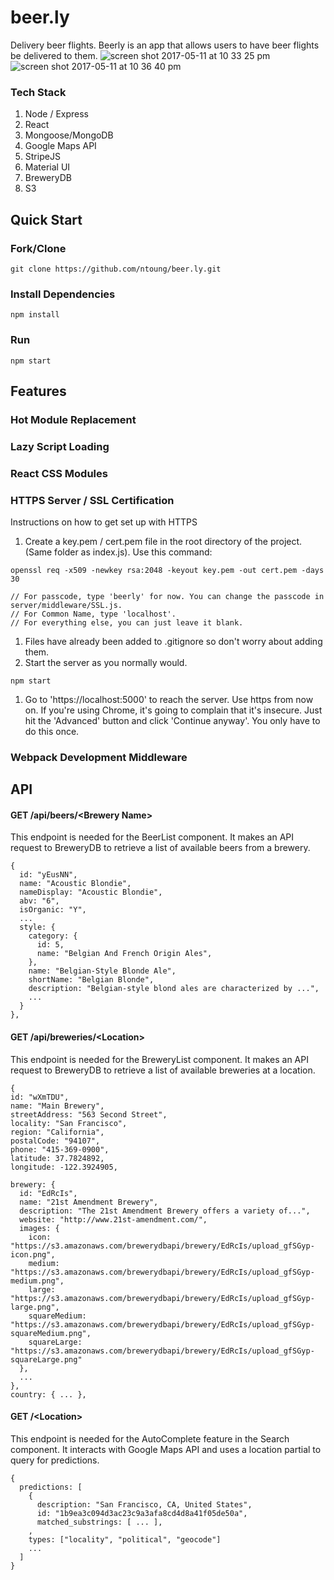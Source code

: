 # beer.ly
Delivery beer flights. Beerly is an app that allows users to have beer flights be delivered to them.
![screen shot 2017-05-11 at 10 33 25 pm](https://cloud.githubusercontent.com/assets/12904628/25983533/358a5dc4-369a-11e7-9ce2-5ed88314b6bf.png)
![screen shot 2017-05-11 at 10 36 40 pm](https://cloud.githubusercontent.com/assets/12904628/25983552/5c3a6e00-369a-11e7-8cb3-6e0e82629046.png)

### Tech Stack
1. Node / Express
1. React 
1. Mongoose/MongoDB
1. Google Maps API
1. StripeJS
1. Material UI
1. BreweryDB
1. S3

## Quick Start


### Fork/Clone
```
git clone https://github.com/ntoung/beer.ly.git
```

### Install Dependencies
```
npm install
```

### Run
```
npm start
```


## Features
### Hot Module Replacement
### Lazy Script Loading
### React CSS Modules
### HTTPS Server / SSL Certification

Instructions on how to get set up with HTTPS

1. Create a key.pem / cert.pem file in the root directory of the project. (Same folder as index.js). Use this command:
  ```
  openssl req -x509 -newkey rsa:2048 -keyout key.pem -out cert.pem -days 30

  // For passcode, type 'beerly' for now. You can change the passcode in server/middleware/SSL.js.
  // For Common Name, type 'localhost'.
  // For everything else, you can just leave it blank.
  ```
1. Files have already been added to .gitignore so don't worry about adding them.
1. Start the server as you normally would.
```
npm start
```
1. Go to 'https://localhost:5000' to reach the server. Use https from now on. If you're using Chrome, it's going to complain that it's insecure. Just hit the 'Advanced' button and click 'Continue anyway'. You only have to do this once.

### Webpack Development Middleware

## API

#### GET /api/beers/\<Brewery Name>
This endpoint is needed for the BeerList component. It makes an API request to BreweryDB to retrieve a list of available beers from a brewery.
```
{
  id: "yEusNN",
  name: "Acoustic Blondie",
  nameDisplay: "Acoustic Blondie",
  abv: "6",
  isOrganic: "Y",
  ...
  style: {
    category: {
      id: 5,
      name: "Belgian And French Origin Ales",
    },
    name: "Belgian-Style Blonde Ale",
    shortName: "Belgian Blonde",
    description: "Belgian-style blond ales are characterized by ...",
    ...
  }
},

```
#### GET /api/breweries/\<Location>
This endpoint is needed for the BreweryList component. It makes an API request to BreweryDB to retrieve a list of available breweries at a location.
```
{
id: "wXmTDU",
name: "Main Brewery",
streetAddress: "563 Second Street",
locality: "San Francisco",
region: "California",
postalCode: "94107",
phone: "415-369-0900",
latitude: 37.7824892,
longitude: -122.3924905,

brewery: {
  id: "EdRcIs",
  name: "21st Amendment Brewery",
  description: "The 21st Amendment Brewery offers a variety of...",
  website: "http://www.21st-amendment.com/",
  images: {
    icon: "https://s3.amazonaws.com/brewerydbapi/brewery/EdRcIs/upload_gfSGyp-icon.png",
    medium: "https://s3.amazonaws.com/brewerydbapi/brewery/EdRcIs/upload_gfSGyp-medium.png",
    large: "https://s3.amazonaws.com/brewerydbapi/brewery/EdRcIs/upload_gfSGyp-large.png",
    squareMedium: "https://s3.amazonaws.com/brewerydbapi/brewery/EdRcIs/upload_gfSGyp-squareMedium.png",
    squareLarge: "https://s3.amazonaws.com/brewerydbapi/brewery/EdRcIs/upload_gfSGyp-squareLarge.png"
  },
  ...
},
country: { ... },
```

#### GET /\<Location>
This endpoint is needed for the AutoComplete feature in the Search component. It interacts with Google Maps API and uses a location partial to query for predictions.
```
{
  predictions: [
    {
      description: "San Francisco, CA, United States",
      id: "1b9ea3c094d3ac23c9a3afa8cd4d8a41f05de50a",
      matched_substrings: [ ... ],
    ,
    types: ["locality", "political", "geocode"]
    ...
  ]
}
```


